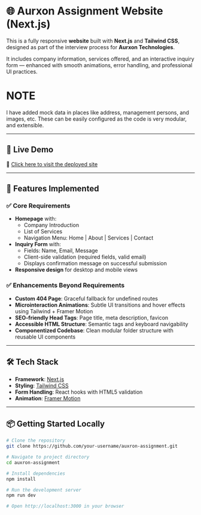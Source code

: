 # 🌐 Aurxon Assignment Website (Next.js)

This is a fully responsive **website** built with **Next.js** and **Tailwind CSS**, designed as part of the interview process for **Aurxon Technologies**.

It includes company information, services offered, and an interactive inquiry form — enhanced with smooth animations, error handling, and professional UI practices.

# NOTE
I have added mock data in places like address, management persons, and images, etc. These can be easily configured as the code is very modular, and extensible.

---

## 🚀 Live Demo

🔗 [Click here to visit the deployed site](example.com)

---

## 📁 Features Implemented

### ✅ Core Requirements

- **Homepage** with:
  - Company Introduction
  - List of Services
  - Navigation Menu: Home | About | Services | Contact
- **Inquiry Form** with:
  - Fields: Name, Email, Message
  - Client-side validation (required fields, valid email)
  - Displays confirmation message on successful submission
- **Responsive design** for desktop and mobile views

### ✅ Enhancements Beyond Requirements

- **Custom 404 Page**: Graceful fallback for undefined routes
- **Microinteraction Animations**: Subtle UI transitions and hover effects using Tailwind + Framer Motion
- **SEO-friendly Head Tags**: Page title, meta description, favicon
- **Accessible HTML Structure**: Semantic tags and keyboard navigability
- **Componentized Codebase**: Clean modular folder structure with reusable UI components

---

## 🛠️ Tech Stack

- **Framework**: [Next.js](https://nextjs.org/)
- **Styling**: [Tailwind CSS](https://tailwindcss.com/)
- **Form Handling**: React hooks with HTML5 validation
- **Animation**: [Framer Motion](https://www.framer.com/motion/)

---

## 📦 Getting Started Locally

```bash
# Clone the repository
git clone https://github.com/your-username/auxron-assignment.git

# Navigate to project directory
cd auxron-assignment

# Install dependencies
npm install

# Run the development server
npm run dev

# Open http://localhost:3000 in your browser